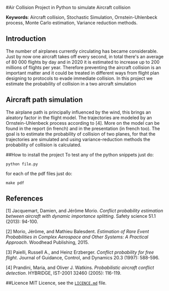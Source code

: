#Air Collision
Project in Python to simulate Aircraft collision

**Keywords**: Aircraft collision, Stochastic Simulation, Ornstein-Uhlenbeck process, Monte Carlo estimation, Variance reduction methods.

## Introduction
The number of airplanes currently circulating has became considerable. Just by now one aircraft takes off every second, in total there's an average of 80 000 flights by day and in 2020 it is estimated to increase up to 200 millions of flights per year. Therefore preventing the aircraft collision is an important matter and it could be treated in different ways from flight plan designing to protocols to evade immediate collision. In this project we estimate the probability of collision in a two aircraft simulation

## Aircraft path simulation
The airplane path is principally influenced by the wind, this brings an aleatory factor in the flight model. The trajectories are modeled by an Ornstein-Uhlenbeck process according to [4]. More on the model can be found in the report (in french) and in the presentation (in french too). The goal is to estimate the probability of collision of two planes, for that the trajectories are simulated and using variance-reduction methods the probability of collision is calculated.

##How to install the project
To test any of the python snippets just do:

    python file.py
for each of the pdf files just do:

    make pdf


## References
[1] Jacquemart, Damien, and Jérôme Morio. *Conflict probability estimation between aircraft with dynamic importance splitting*. Safety science 51.1 (2013): 94-100.

[2] Morio, Jérôme, and Mathieu Balesdent. *Estimation of Rare Event Probabilities in Complex Aerospace and Other Systems: A Practical Approach*. Woodhead Publishing, 2015.

[3] Paielli, Russell A., and Heinz Erzberger. *Conflict probability for free flight*. Journal of Guidance, Control, and Dynamics 20.3 (1997): 588-596.

[4] Prandini, Maria, and Oliver J. Watkins. *Probabilistic aircraft conflict detection*. HYBRIDGE, IST-2001 32460 (2005): 116-119.

##Licence
MIT Licence, see the [`LICENCE.md`](https://github.com/Aircollition/Aircollition/blob/master/LICENSE.md) file.